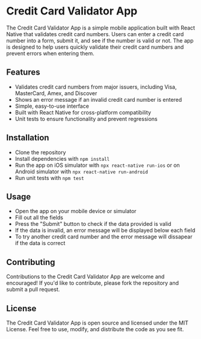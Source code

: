 # Credit Card Validator App

The Credit Card Validator App is a simple mobile application built with React Native that validates credit card numbers. Users can enter a credit card number into a form, submit it, and see if the number is valid or not. The app is designed to help users quickly validate their credit card numbers and prevent errors when entering them.

## Features

- Validates credit card numbers from major issuers, including Visa, MasterCard, Amex, and Discover
- Shows an error message if an invalid credit card number is entered
- Simple, easy-to-use interface
- Built with React Native for cross-platform compatibility
- Unit tests to ensure functionality and prevent regressions

## Installation

- Clone the repository
- Install dependencies with `npm install`
- Run the app on iOS simulator with `npx react-native run-ios` or on Android simulator with `npx react-native run-android`
- Run unit tests with `npm test`

## Usage

- Open the app on your mobile device or simulator
- Fill out all the fields
- Press the "Submit" button to check if the data provided is valid
- If the data is invalid, an error message will be displayed below each field
- To try another credit card number and the error message will dissapear if the data is correct

## Contributing

Contributions to the Credit Card Validator App are welcome and encouraged! If you'd like to contribute, please fork the repository and submit a pull request.

## License

The Credit Card Validator App is open source and licensed under the MIT License. Feel free to use, modify, and distribute the code as you see fit.
